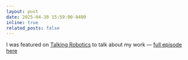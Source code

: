 ```yaml
---
layout: post
date: 2025-04-30 15:59:00-0400
inline: true
related_posts: false
---
```


I was featured on [Talking Robotics](https://talking-robotics.github.io/) to talk about my work — [full episode here](https://youtu.be/6eq1yxZnoCU?si=jw8BQCyGR74XkVw0)

<!-- I gave a talk in [Talking Robotics](https://talking-robotics.github.io/), watch it [here]()! -->
 <!-- on `Egocentric Decision-Making for Robot Autonomy` -->
